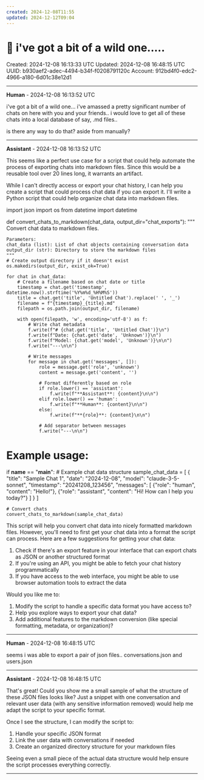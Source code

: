 ```yaml
---
created: 2024-12-08T11:55
updated: 2024-12-12T09:04
---
```

# 💬 i've got a bit of a wild one.....

Created: 2024-12-08 16:13:33 UTC
Updated: 2024-12-08 16:48:15 UTC
UUID: b930aef2-adec-4494-b34f-f0208791120c
Account: 912bd4f0-edc2-4966-a180-6d01c38e12d1

---

**Human** - 2024-12-08 16:13:52 UTC

i've got a bit of a wild one... i've amassed a pretty significant number of chats on here with you and your friends.. i would love to get all of these chats into a local database of say, .md files.. 

is there any way to do that? aside from manually?

---

**Assistant** - 2024-12-08 16:13:52 UTC

 <antThinking>This seems like a perfect use case for a script that could help automate the process of exporting chats into markdown files. Since this would be a reusable tool over 20 lines long, it warrants an artifact.</antThinking>

While I can't directly access or export your chat history, I can help you create a script that could process chat data if you can export it. I'll write a Python script that could help organize chat data into markdown files.

<antArtifact identifier="chat-to-markdown" type="application/vnd.ant.code" language="python" title="Chat Export to Markdown Converter">
import json
import os
from datetime import datetime

def convert_chats_to_markdown(chat_data, output_dir="chat_exports"):
    """
    Convert chat data to markdown files.
    
    Parameters:
    chat_data (list): List of chat objects containing conversation data
    output_dir (str): Directory to store the markdown files
    """
    # Create output directory if it doesn't exist
    os.makedirs(output_dir, exist_ok=True)
    
    for chat in chat_data:
        # Create a filename based on chat date or title
        timestamp = chat.get('timestamp', datetime.now().strftime('%Y%m%d_%H%M%S'))
        title = chat.get('title', 'Untitled Chat').replace(' ', '_')
        filename = f"{timestamp}_{title}.md"
        filepath = os.path.join(output_dir, filename)
        
        with open(filepath, 'w', encoding='utf-8') as f:
            # Write chat metadata
            f.write(f"# {chat.get('title', 'Untitled Chat')}\n")
            f.write(f"Date: {chat.get('date', 'Unknown')}\n")
            f.write(f"Model: {chat.get('model', 'Unknown')}\n\n")
            f.write("---\n\n")
            
            # Write messages
            for message in chat.get('messages', []):
                role = message.get('role', 'unknown')
                content = message.get('content', '')
                
                # Format differently based on role
                if role.lower() == 'assistant':
                    f.write(f"**Assistant**: {content}\n\n")
                elif role.lower() == 'human':
                    f.write(f"**Human**: {content}\n\n")
                else:
                    f.write(f"**{role}**: {content}\n\n")
                
                # Add separator between messages
                f.write("---\n\n")

# Example usage:
if __name__ == "__main__":
    # Example chat data structure
    sample_chat_data = [
        {
            "title": "Sample Chat 1",
            "date": "2024-12-08",
            "model": "claude-3-5-sonnet",
            "timestamp": "20241208_123456",
            "messages": [
                {"role": "human", "content": "Hello!"},
                {"role": "assistant", "content": "Hi! How can I help you today?"}
            ]
        }
    ]
    
    # Convert chats
    convert_chats_to_markdown(sample_chat_data)
</antArtifact>

This script will help you convert chat data into nicely formatted markdown files. However, you'll need to first get your chat data into a format the script can process. Here are a few suggestions for getting your chat data:

1. Check if there's an export feature in your interface that can export chats as JSON or another structured format
2. If you're using an API, you might be able to fetch your chat history programmatically
3. If you have access to the web interface, you might be able to use browser automation tools to extract the data

Would you like me to:
1. Modify the script to handle a specific data format you have access to?
2. Help you explore ways to export your chat data?
3. Add additional features to the markdown conversion (like special formatting, metadata, or organization)?

---

**Human** - 2024-12-08 16:48:15 UTC

seems i was able to export a pair of json files.. conversations.json and users.json

---

**Assistant** - 2024-12-08 16:48:15 UTC

 That's great! Could you show me a small sample of what the structure of these JSON files looks like? Just a snippet with one conversation and relevant user data (with any sensitive information removed) would help me adapt the script to your specific format. 

Once I see the structure, I can modify the script to:
1. Handle your specific JSON format
2. Link the user data with conversations if needed
3. Create an organized directory structure for your markdown files

Seeing even a small piece of the actual data structure would help ensure the script processes everything correctly.

---

